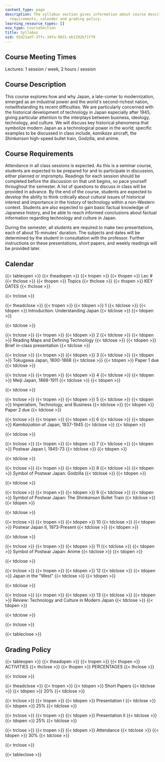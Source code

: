 ```yaml
---
content_type: page
description: The syllabus section gives information about course description, course
  requirements, calender and grading policy.
learning_resource_types: []
ocw_type: CourseSection
title: Syllabus
uid: 93d21ad7-37fc-34fa-9831-eb1392b71f79
---
```


Course Meeting Times
--------------------

Lectures: 1 session / week, 2 hours / session

Course Description
------------------

This course explores how and why Japan, a late-comer to modernization, emerged as an industrial power and the world's second-richest nation, notwithstanding its recent difficulties. We are particularly concerned with the historical development of technology in Japan especially after 1945, giving particular attention to the interplays between business, ideology, technology, and culture. We will discuss key historical phenomena that symbolize modern Japan as a technological power in the world; specific examples to be discussed in class include, _kamikaze_ aircraft, the _Shinkansen_ high-speed bullet train, Godzilla, and anime.

Course Requirements
-------------------

Attendance in all class sessions is expected. As this is a seminar course, students are expected to be prepared for and to participate in discussion, either planned or impromptu. Readings for each session should be completed before the discussion on that unit begins, so pace yourself throughout the semester. A list of questions to discuss in class will be provided in advance. By the end of the course, students are expected to develop the ability to think critically about cultural issues of historical interest and importance in the history of technology within a non-Western context. Students are also expected to gain basic factual knowledge of Japanese history, and be able to reach informed conclusions about factual information regarding technology and culture in Japan.

During the semester, all students are required to make two presentations, each of about 15-minutes' duration. The subjects and dates will be determined by the student in consultation with the professor. Further instructions on these presentations, short papers, and weekly readings will be provided later.

Calendar
--------

{{< tableopen >}}
{{< theadopen >}}
{{< tropen >}}
{{< thopen >}}
Lec #
{{< thclose >}}
{{< thopen >}}
Topics
{{< thclose >}}
{{< thopen >}}
KEY DATES
{{< thclose >}}

{{< trclose >}}

{{< theadclose >}}
{{< tropen >}}
{{< tdopen >}}
1
{{< tdclose >}}
{{< tdopen >}}
Introduction: Understanding Japan
{{< tdclose >}}
{{< tdopen >}}

{{< tdclose >}}

{{< trclose >}}
{{< tropen >}}
{{< tdopen >}}
2
{{< tdclose >}}
{{< tdopen >}}
Reading Maps and Defining Technology
{{< tdclose >}}
{{< tdopen >}}
Brief in-class presentation
{{< tdclose >}}

{{< trclose >}}
{{< tropen >}}
{{< tdopen >}}
3
{{< tdclose >}}
{{< tdopen >}}
Tokugawa Japan, 1600-1868
{{< tdclose >}}
{{< tdopen >}}
Paper 1 due
{{< tdclose >}}

{{< trclose >}}
{{< tropen >}}
{{< tdopen >}}
4
{{< tdclose >}}
{{< tdopen >}}
Meiji Japan, 1868-1911
{{< tdclose >}}
{{< tdopen >}}

{{< tdclose >}}

{{< trclose >}}
{{< tropen >}}
{{< tdopen >}}
5
{{< tdclose >}}
{{< tdopen >}}
Imperialism, Technology, and Business
{{< tdclose >}}
{{< tdopen >}}
Paper 2 due
{{< tdclose >}}

{{< trclose >}}
{{< tropen >}}
{{< tdopen >}}
6
{{< tdclose >}}
{{< tdopen >}}
_Kamikazation_ of Japan, 1937-1945
{{< tdclose >}}
{{< tdopen >}}

{{< tdclose >}}

{{< trclose >}}
{{< tropen >}}
{{< tdopen >}}
7
{{< tdclose >}}
{{< tdopen >}}
Postwar Japan I, 1945-73
{{< tdclose >}}
{{< tdopen >}}

{{< tdclose >}}

{{< trclose >}}
{{< tropen >}}
{{< tdopen >}}
8
{{< tdclose >}}
{{< tdopen >}}
Symbol of Postwar Japan: Godzilla
{{< tdclose >}}
{{< tdopen >}}

{{< tdclose >}}

{{< trclose >}}
{{< tropen >}}
{{< tdopen >}}
9
{{< tdclose >}}
{{< tdopen >}}
Symbol of Postwar Japan: The _Shinkansen_ Bullet Train
{{< tdclose >}}
{{< tdopen >}}

{{< tdclose >}}

{{< trclose >}}
{{< tropen >}}
{{< tdopen >}}
10
{{< tdclose >}}
{{< tdopen >}}
Postwar Japan II, 1973-Present
{{< tdclose >}}
{{< tdopen >}}

{{< tdclose >}}

{{< trclose >}}
{{< tropen >}}
{{< tdopen >}}
11
{{< tdclose >}}
{{< tdopen >}}
Symbol of Postwar Japan: Anime
{{< tdclose >}}
{{< tdopen >}}

{{< tdclose >}}

{{< trclose >}}
{{< tropen >}}
{{< tdopen >}}
12
{{< tdclose >}}
{{< tdopen >}}
Japan in the "West"
{{< tdclose >}}
{{< tdopen >}}

{{< tdclose >}}

{{< trclose >}}
{{< tropen >}}
{{< tdopen >}}
13
{{< tdclose >}}
{{< tdopen >}}
Review: Technology and Culture in Modern Japan
{{< tdclose >}}
{{< tdopen >}}

{{< tdclose >}}

{{< trclose >}}

{{< tableclose >}}

Grading Policy
--------------

{{< tableopen >}}
{{< theadopen >}}
{{< tropen >}}
{{< thopen >}}
ACTIVITIES
{{< thclose >}}
{{< thopen >}}
PERCENTAGES
{{< thclose >}}

{{< trclose >}}

{{< theadclose >}}
{{< tropen >}}
{{< tdopen >}}
Short Papers
{{< tdclose >}}
{{< tdopen >}}
20%
{{< tdclose >}}

{{< trclose >}}
{{< tropen >}}
{{< tdopen >}}
Presentation I
{{< tdclose >}}
{{< tdopen >}}
25%
{{< tdclose >}}

{{< trclose >}}
{{< tropen >}}
{{< tdopen >}}
Presentation II
{{< tdclose >}}
{{< tdopen >}}
25%
{{< tdclose >}}

{{< trclose >}}
{{< tropen >}}
{{< tdopen >}}
Attendance
{{< tdclose >}}
{{< tdopen >}}
30%
{{< tdclose >}}

{{< trclose >}}

{{< tableclose >}}